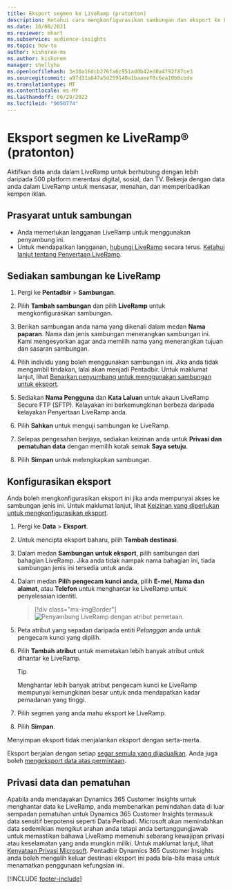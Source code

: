 ```yaml
---
title: Eksport segmen ke LiveRamp (pratonton)
description: Ketahui cara mengkonfigurasikan sambungan dan eksport ke LiveRamp.
ms.date: 10/08/2021
ms.reviewer: mhart
ms.subservice: audience-insights
ms.topic: how-to
author: kishorem-ms
ms.author: kishorem
manager: shellyha
ms.openlocfilehash: 3e30a16dcb276fa6c951ad0b42ed0a4792f87ce3
ms.sourcegitcommit: a97d31a647a5d259140a1baaeef8c6ea10b8cbde
ms.translationtype: MT
ms.contentlocale: ms-MY
ms.lasthandoff: 06/29/2022
ms.locfileid: "9050774"
---
```

# <a name="export-segments-to-liverampreg-preview"></a>Eksport segmen ke LiveRamp&reg; (pratonton)

Aktifkan data anda dalam LiveRamp untuk berhubung dengan lebih daripada 500 platform merentasi digital, sosial, dan TV. Bekerja dengan data anda dalam LiveRamp untuk mensasar, menahan, dan memperibadikan kempen iklan.

## <a name="prerequisites-for-a-connection"></a>Prasyarat untuk sambungan

- Anda memerlukan langganan LiveRamp untuk menggunakan penyambung ini.
- Untuk mendapatkan langganan, [hubungi LiveRamp](https://liveramp.com/contact/) secara terus. [Ketahui lanjut tentang Penyertaan LiveRamp](https://liveramp.com/our-platform/data-onboarding/).

## <a name="set-up-connection-to-liveramp"></a>Sediakan sambungan ke LiveRamp

1. Pergi ke **Pentadbir** > **Sambungan**.

1. Pilih **Tambah sambungan** dan pilih **LiveRamp** untuk mengkonfigurasikan sambungan.

1. Berikan sambungan anda nama yang dikenali dalam medan **Nama paparan**. Nama dan jenis sambungan menerangkan sambungan ini. Kami mengesyorkan agar anda memilih nama yang menerangkan tujuan dan sasaran sambungan.

1. Pilih individu yang boleh menggunakan sambungan ini. Jika anda tidak mengambil tindakan, lalai akan menjadi Pentadbir. Untuk maklumat lanjut, lihat [Benarkan penyumbang untuk menggunakan sambungan untuk eksport](connections.md#allow-contributors-to-use-a-connection-for-exports).

1. Sediakan **Nama Pengguna** dan **Kata Laluan** untuk akaun LiveRamp Secure FTP (SFTP).
Kelayakan ini berkemungkinan berbeza daripada kelayakan Penyertaan LiveRamp anda.

1. Pilih **Sahkan** untuk menguji sambungan ke LiveRamp.

1. Selepas pengesahan berjaya, sediakan keizinan anda untuk **Privasi dan pematuhan data** dengan memilih kotak semak **Saya setuju**.

1. Pilih **Simpan** untuk melengkapkan sambungan.

## <a name="configure-an-export"></a>Konfigurasikan eksport

Anda boleh mengkonfigurasikan eksport ini jika anda mempunyai akses ke sambungan jenis ini. Untuk maklumat lanjut, lihat [Keizinan yang diperlukan untuk mengkonfigurasikan eksport](export-destinations.md#set-up-a-new-export).

1. Pergi ke **Data** > **Eksport**.

1. Untuk mencipta eksport baharu, pilih **Tambah destinasi**.

1. Dalam medan **Sambungan untuk eksport**, pilih sambungan dari bahagian LiveRamp. Jika anda tidak nampak nama bahagian ini, tiada sambungan jenis ini tersedia untuk anda.

1. Dalam medan **Pilih pengecam kunci anda**, pilih **E-mel**,  **Nama dan alamat**, atau **Telefon** untuk menghantar ke LiveRamp untuk penyelesaian identiti.
   > [!div class="mx-imgBorder"]
   > ![Penyambung LiveRamp dengan atribut pemetaan.](media/export-liveramp-segments.png "Penyambung LiveRamp dengan atribut pemetaan")

1. Peta atribut yang sepadan daripada entiti *Pelanggan* anda untuk pengecam kunci yang dipilih.

1. Pilih **Tambah atribut** untuk memetakan lebih banyak atribut untuk dihantar ke LiveRamp.

   > [!TIP]
   > Menghantar lebih banyak atribut pengecam kunci ke LiveRamp mempunyai kemungkinan besar untuk anda mendapatkan kadar pemadanan yang tinggi.

1. Pilih segmen yang anda mahu eksport ke LiveRamp.

1. Pilih **Simpan**.

Menyimpan eksport tidak menjalankan eksport dengan serta-merta.

Eksport berjalan dengan setiap [segar semula yang dijadualkan](system.md#schedule-tab). Anda juga boleh [mengeksport data atas permintaan](export-destinations.md#run-exports-on-demand). 


## <a name="data-privacy-and-compliance"></a>Privasi data dan pematuhan

Apabila anda mendayakan Dynamics 365 Customer Insights untuk menghantar data ke LiveRamp, anda membenarkan pemindahan data di luar sempadan pematuhan untuk Dynamics 365 Customer Insights termasuk data sensitif berpotensi seperti Data Peribadi. Microsoft akan memindahkan data sedemikian mengikut arahan anda tetapi anda bertanggungjawab untuk memastikan bahawa LiveRamp memenuhi sebarang kewajipan privasi atau keselamatan yang anda mungkin miliki. Untuk maklumat lanjut, lihat [Kenyataan Privasi Microsoft](https://go.microsoft.com/fwlink/?linkid=396732).
Pentadbir Dynamics 365 Customer Insights anda boleh mengalih keluar destinasi eksport ini pada bila-bila masa untuk menamatkan penggunaan kefungsian ini.

[!INCLUDE [footer-include](includes/footer-banner.md)]
